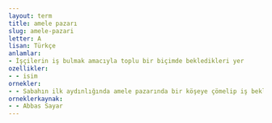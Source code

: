 ```yaml
---
layout: term
title: amele pazarı
slug: amele-pazari
letter: A
lisan: Türkçe
anlamlar:
- İşçilerin iş bulmak amacıyla toplu bir biçimde bekledikleri yer
ozellikler:
- - isim
ornekler:
- - Sabahın ilk aydınlığında amele pazarında bir köşeye çömelip iş beklerdi.
orneklerkaynak:
- - Abbas Sayar
---
```

